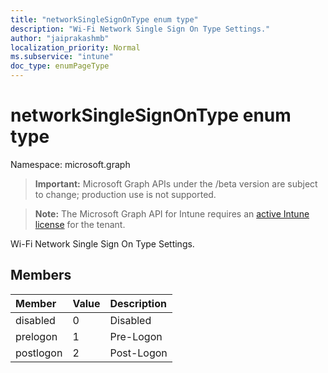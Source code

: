 ```yaml
---
title: "networkSingleSignOnType enum type"
description: "Wi-Fi Network Single Sign On Type Settings."
author: "jaiprakashmb"
localization_priority: Normal
ms.subservice: "intune"
doc_type: enumPageType
---
```


# networkSingleSignOnType enum type

Namespace: microsoft.graph

> **Important:** Microsoft Graph APIs under the /beta version are subject to change; production use is not supported.

> **Note:** The Microsoft Graph API for Intune requires an [active Intune license](https://go.microsoft.com/fwlink/?linkid=839381) for the tenant.

Wi-Fi Network Single Sign On Type Settings.

## Members
|Member|Value|Description|
|:---|:---|:---|
|disabled|0|Disabled|
|prelogon|1|Pre-Logon|
|postlogon|2|Post-Logon|
